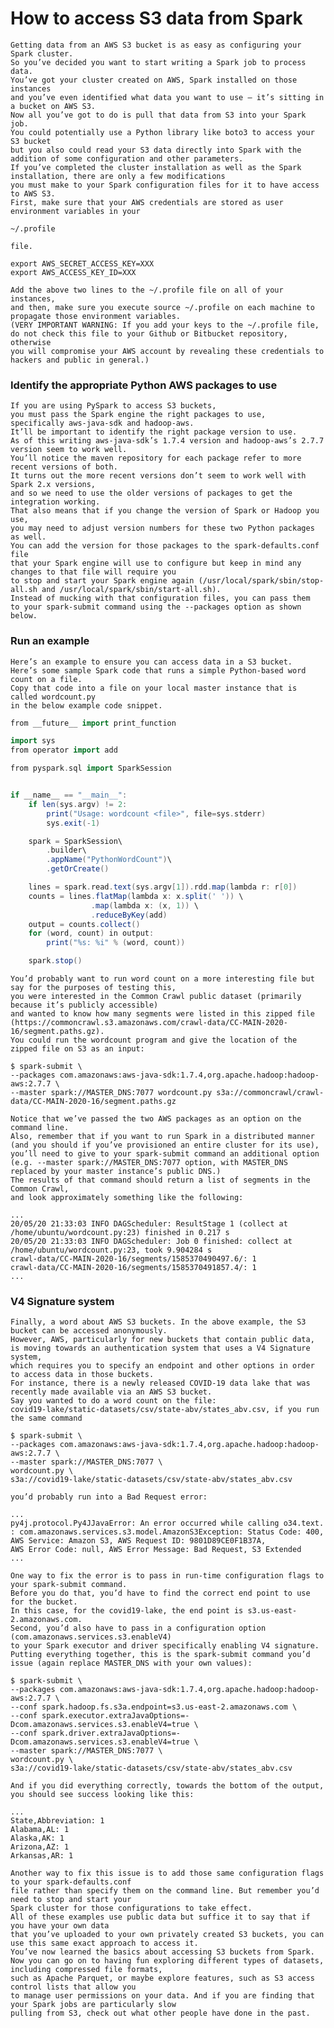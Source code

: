 # How to access S3 data from Spark
````text
Getting data from an AWS S3 bucket is as easy as configuring your Spark cluster.
So you’ve decided you want to start writing a Spark job to process data. 
You’ve got your cluster created on AWS, Spark installed on those instances 
and you’ve even identified what data you want to use — it’s sitting in a bucket on AWS S3.
Now all you’ve got to do is pull that data from S3 into your Spark job. 
You could potentially use a Python library like boto3 to access your S3 bucket 
but you also could read your S3 data directly into Spark with the addition of some configuration and other parameters.
If you’ve completed the cluster installation as well as the Spark installation, there are only a few modifications 
you must make to your Spark configuration files for it to have access to AWS S3.
First, make sure that your AWS credentials are stored as user environment variables in your 
```` 
````~/.profile```` 
````text
file.
````
````shell script
export AWS_SECRET_ACCESS_KEY=XXX
export AWS_ACCESS_KEY_ID=XXX
````
````text
Add the above two lines to the ~/.profile file on all of your instances, 
and then, make sure you execute source ~/.profile on each machine to propagate those environment variables.
(VERY IMPORTANT WARNING: If you add your keys to the ~/.profile file, 
do not check this file to your Github or Bitbucket repository, otherwise 
you will compromise your AWS account by revealing these credentials to hackers and public in general.)
````

### Identify the appropriate Python AWS packages to use
````text
If you are using PySpark to access S3 buckets, 
you must pass the Spark engine the right packages to use, 
specifically aws-java-sdk and hadoop-aws. 
It’ll be important to identify the right package version to use.
As of this writing aws-java-sdk’s 1.7.4 version and hadoop-aws’s 2.7.7 version seem to work well. 
You’ll notice the maven repository for each package refer to more recent versions of both. 
It turns out the more recent versions don’t seem to work well with Spark 2.x versions, 
and so we need to use the older versions of packages to get the integration working. 
That also means that if you change the version of Spark or Hadoop you use, 
you may need to adjust version numbers for these two Python packages as well.
You can add the version for those packages to the spark-defaults.conf file 
that your Spark engine will use to configure but keep in mind any changes to that file will require you 
to stop and start your Spark engine again (/usr/local/spark/sbin/stop-all.sh and /usr/local/spark/sbin/start-all.sh). 
Instead of mucking with that configuration files, you can pass them 
to your spark-submit command using the --packages option as shown below.
````

### Run an example
````text
Here’s an example to ensure you can access data in a S3 bucket. 
Here’s some sample Spark code that runs a simple Python-based word count on a file. 
Copy that code into a file on your local master instance that is called wordcount.py 
in the below example code snippet.
````
````scala
from __future__ import print_function

import sys
from operator import add

from pyspark.sql import SparkSession


if __name__ == "__main__":
    if len(sys.argv) != 2:
        print("Usage: wordcount <file>", file=sys.stderr)
        sys.exit(-1)

    spark = SparkSession\
        .builder\
        .appName("PythonWordCount")\
        .getOrCreate()

    lines = spark.read.text(sys.argv[1]).rdd.map(lambda r: r[0])
    counts = lines.flatMap(lambda x: x.split(' ')) \
                  .map(lambda x: (x, 1)) \
                  .reduceByKey(add)
    output = counts.collect()
    for (word, count) in output:
        print("%s: %i" % (word, count))

    spark.stop()
````
````text
You’d probably want to run word count on a more interesting file but say for the purposes of testing this, 
you were interested in the Common Crawl public dataset (primarily because it’s publicly accessible) 
and wanted to know how many segments were listed in this zipped file 
(https://commoncrawl.s3.amazonaws.com/crawl-data/CC-MAIN-2020-16/segment.paths.gz). 
You could run the wordcount program and give the location of the zipped file on S3 as an input:
````
````shell script
$ spark-submit \
--packages com.amazonaws:aws-java-sdk:1.7.4,org.apache.hadoop:hadoop-aws:2.7.7 \
--master spark://MASTER_DNS:7077 wordcount.py s3a://commoncrawl/crawl-data/CC-MAIN-2020-16/segment.paths.gz
````
````text
Notice that we’ve passed the two AWS packages as an option on the command line. 
Also, remember that if you want to run Spark in a distributed manner 
(and you should if you’ve provisioned an entire cluster for its use), 
you’ll need to give to your spark-submit command an additional option 
(e.g. --master spark://MASTER_DNS:7077 option, with MASTER_DNS replaced by your master instance’s public DNS.)
The results of that command should return a list of segments in the Common Crawl, 
and look approximately something like the following:
````
````shell script
...
20/05/20 21:33:03 INFO DAGScheduler: ResultStage 1 (collect at /home/ubuntu/wordcount.py:23) finished in 0.217 s
20/05/20 21:33:03 INFO DAGScheduler: Job 0 finished: collect at /home/ubuntu/wordcount.py:23, took 9.904284 s
crawl-data/CC-MAIN-2020-16/segments/1585370490497.6/: 1
crawl-data/CC-MAIN-2020-16/segments/1585370491857.4/: 1
...
````

### V4 Signature system
````text
Finally, a word about AWS S3 buckets. In the above example, the S3 bucket can be accessed anonymously. 
However, AWS, particularly for new buckets that contain public data, 
is moving towards an authentication system that uses a V4 Signature system, 
which requires you to specify an endpoint and other options in order to access data in those buckets.
For instance, there is a newly released COVID-19 data lake that was recently made available via an AWS S3 bucket. 
Say you wanted to do a word count on the file: 
covid19-lake/static-datasets/csv/state-abv/states_abv.csv, if you run the same command
````
````shell script
$ spark-submit \
--packages com.amazonaws:aws-java-sdk:1.7.4,org.apache.hadoop:hadoop-aws:2.7.7 \
--master spark://MASTER_DNS:7077 \
wordcount.py \
s3a://covid19-lake/static-datasets/csv/state-abv/states_abv.csv
````
````text
you’d probably run into a Bad Request error:
````
````shell script
...
py4j.protocol.Py4JJavaError: An error occurred while calling o34.text.
: com.amazonaws.services.s3.model.AmazonS3Exception: Status Code: 400, 
AWS Service: Amazon S3, AWS Request ID: 9801D89CE0F1B37A, 
AWS Error Code: null, AWS Error Message: Bad Request, S3 Extended 
...
````
````text
One way to fix the error is to pass in run-time configuration flags to your spark-submit command.
Before you do that, you’d have to find the correct end point to use for the bucket. 
In this case, for the covid19-lake, the end point is s3.us-east-2.amazonaws.com.
Second, you’d also have to pass in a configuration option (com.amazonaws.services.s3.enableV4) 
to your Spark executor and driver specifically enabling V4 signature. 
Putting everything together, this is the spark-submit command you’d issue (again replace MASTER_DNS with your own values):
````
````shell script
$ spark-submit \
--packages com.amazonaws:aws-java-sdk:1.7.4,org.apache.hadoop:hadoop-aws:2.7.7 \
--conf spark.hadoop.fs.s3a.endpoint=s3.us-east-2.amazonaws.com \
--conf spark.executor.extraJavaOptions=-Dcom.amazonaws.services.s3.enableV4=true \
--conf spark.driver.extraJavaOptions=-Dcom.amazonaws.services.s3.enableV4=true \
--master spark://MASTER_DNS:7077 \
wordcount.py \
s3a://covid19-lake/static-datasets/csv/state-abv/states_abv.csv
````
````text
And if you did everything correctly, towards the bottom of the output, you should see success looking like this:
````
````shell script
...
State,Abbreviation: 1
Alabama,AL: 1
Alaska,AK: 1
Arizona,AZ: 1
Arkansas,AR: 1
````
````text
Another way to fix this issue is to add those same configuration flags to your spark-defaults.conf 
file rather than specify them on the command line. But remember you’d need to stop and start your 
Spark cluster for those configurations to take effect.
All of these examples use public data but suffice it to say that if you have your own data 
that you’ve uploaded to your own privately created S3 buckets, you can use this same exact approach to access it.
You’ve now learned the basics about accessing S3 buckets from Spark. 
Now you can go on to having fun exploring different types of datasets, including compressed file formats, 
such as Apache Parquet, or maybe explore features, such as S3 access control lists that allow you 
to manage user permissions on your data. And if you are finding that your Spark jobs are particularly slow 
pulling from S3, check out what other people have done in the past.
````